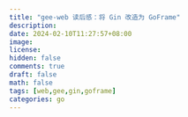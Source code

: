 ```yaml
---
title: "gee-web 读后感：将 Gin 改造为 GoFrame"
description: 
date: 2024-02-10T11:27:57+08:00
image: 
license: 
hidden: false
comments: true
draft: false
math: false
tags: [web,gee,gin,goframe]
categories: go
---
```

